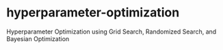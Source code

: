 # hyperparameter-optimization
Hyperparameter Optimization using Grid Search, Randomized Search, and Bayesian Optimization

